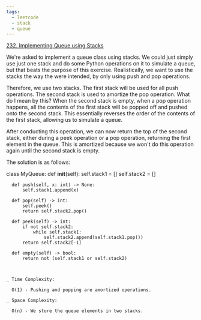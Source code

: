 ```yaml
---
tags:
  - leetcode
  - stack
  - queue
---
```


<a href="https://leetcode.com/problems/implement-queue-using-stacks/">
232. Implementing Queue using Stacks</a>

We're asked to implement a queue class using stacks. We could just simply use
just one stack and do some Python operations on it to simulate a queue, but that
beats the purpose of this exercise. Realistically, we want to use the stacks the
way the were intended, by only using push and pop operations.

Therefore, we use two stacks. The first stack will be used for all push
operations. The second stack is used to amortize the pop operation. What do I
mean by this? When the second stack is empty, when a pop operation happens, all
the contents of the first stack will be popped off and pushed onto the second
stack. This essentially reverses the order of the contents of the first stack,
allowing us to simulate a queue.

After conducting this operation, we can now return the top of the second stack,
either during a peek operation or a pop operation, returning the first element
in the queue. This is amortized because we won't do this operation again until
the second stack is empty.

The solution is as follows:

class MyQueue: def **init**(self): self.stack1 = [] self.stack2 = []

      def push(self, x: int) -> None:
          self.stack1.append(x)

      def pop(self) -> int:
          self.peek()
          return self.stack2.pop()

      def peek(self) -> int:
          if not self.stack2:
              while self.stack1:
                  self.stack2.append(self.stack1.pop())
          return self.stack2[-1]

      def empty(self) -> bool:
          return not (self.stack1 or self.stack2)

```


_ Time Complexity:

  O(1) - Pushing and popping are amortized operations.

_ Space Complexity:

  O(n) - We store the queue elements in two stacks.





```
